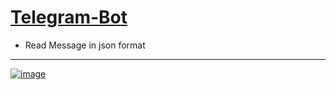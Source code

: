 # [Telegram-Bot](https://my.telegram.org/apps)
- Read Message in json format

----------------------------------

[![image](https://user-images.githubusercontent.com/50515418/130468473-8ddfc5a6-0e14-45d7-b436-b32e7e6b5158.png)](https://stackoverflow.com/questions/43291868/where-to-find-the-telegram-api-key)
